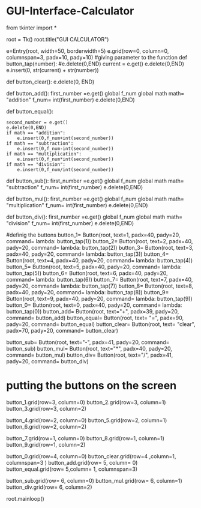 # GUI-Interface-Calculator

from tkinter import *

root = Tk()
root.title("GUI CALCULATOR")

e=Entry(root, width=50, borderwidth=5)
e.grid(row=0, column=0, columnspan=3, padx=10, pady=10)
#giving parameter to the function 
def button_tap(number):
    #e.delete(0,END)
    current = e.get()
    e.delete(0,END)
    e.insert(0, str(current) + str(number))

def button_clear():
    e.delete(0, END)

def button_add():
    first_number =e.get()
    global f_num
    global math
    math= "addition"
    f_num= int(first_number)
    e.delete(0,END)
    
def button_equal():
    
    second_number = e.get()
    e.delete(0,END)
    if math == "addition":
        e.insert(0,f_num+int(second_number))
    if math == "subtraction":
        e.insert(0,f_num-int(second_number))
    if math == "multiplication":
        e.insert(0,f_num*int(second_number))
    if math == "division":
        e.insert(0,f_num/int(second_number))

def button_sub():
    first_number =e.get()
    global f_num
    global math
    math= "subtraction"
    f_num= int(first_number)
    e.delete(0,END)
    
def button_mul():
    first_number =e.get()
    global f_num
    global math
    math= "multiplication"
    f_num= int(first_number)
    e.delete(0,END)
    
def button_div():
    first_number =e.get()
    global f_num
    global math
    math= "division"
    f_num= int(first_number)
    e.delete(0,END) 
    
#definig the buttons
button_1= Button(root, text=1, padx=40, pady=20, command= lambda: button_tap(1))
button_2= Button(root, text=2, padx=40, pady=20, command= lambda: button_tap(2))
button_3= Button(root, text=3, padx=40, pady=20, command= lambda: button_tap(3))
button_4= Button(root, text=4, padx=40, pady=20, command= lambda: button_tap(4))
button_5= Button(root, text=5, padx=40, pady=20, command= lambda: button_tap(5))
button_6= Button(root, text=6, padx=40, pady=20, command= lambda: button_tap(6))
button_7= Button(root, text=7, padx=40, pady=20, command= lambda: button_tap(7))
button_8= Button(root, text=8, padx=40, pady=20, command= lambda: button_tap(8))
button_9= Button(root, text=9, padx=40, pady=20, command= lambda: button_tap(9))
button_0= Button(root, text=0, padx=40, pady=20, command= lambda: button_tap(0))
button_add= Button(root, text="+", padx=39, pady=20, command= button_add)
button_equal= Button(root, text= "=", padx=90, pady=20, command= button_equal)
button_clear= Button(root, text= "clear", padx=70, pady=20, command= button_clear)

button_sub= Button(root, text="-", padx=41, pady=20, command= button_sub)
button_mul= Button(root, text="*", padx=40, pady=20, command= button_mul)
button_div= Button(root, text="/", padx=41, pady=20, command= button_div)

# putting the buttons on the screen


button_1.grid(row=3, column=0)
button_2.grid(row=3, column=1)
button_3.grid(row=3, column=2)

button_4.grid(row=2, column=0)
button_5.grid(row=2, column=1)
button_6.grid(row=2, column=2)

button_7.grid(row=1, column=0)
button_8.grid(row=1, column=1)
button_9.grid(row=1, column=2)

button_0.grid(row=4, column=0)
button_clear.grid(row=4 ,column=1, columnspan=3 )
button_add.grid(row= 5, column= 0)
button_equal.grid(row= 5,column= 1, columnspan=3)

button_sub.grid(row= 6, column=0)
button_mul.grid(row= 6, column=1)
button_div.grid(row= 6, column=2)

root.mainloop()


